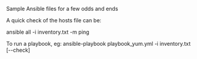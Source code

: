 Sample Ansible files for a few odds and ends

A quick check of the hosts file can be:

   ansible all -i inventory.txt -m ping

To run a playbook, eg:
   ansible-playbook playbook_yum.yml -i inventory.txt [--check]
